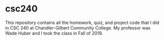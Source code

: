 # csc240
This repository contains all the homework, quiz, and project code that I did in CSC 240 at Chandler-Gilbert Community College. My professor was Wade Huber and I took the class in Fall of 2019. 
